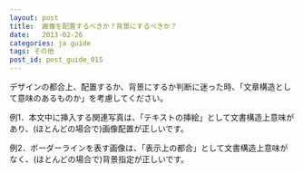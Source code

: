 ```yaml
---
layout: post
title:  画像を配置するべきか？背景にするべきか？
date:   2013-02-26
categories: ja guide
tags: その他
post_id: post_guide_015
---
```

デザインの都合上、配置するか、背景にするか判断に迷った時、「文章構造として意味のあるものか」を考慮してください。

例1．本文中に挿入する関連写真は、「テキストの挿絵」として文書構造上意味があり、(ほとんどの場合で)画像配置が正しいです。

例2．ボーダーラインを表す画像は、「表示上の都合」として文書構造上意味がなく、(ほとんどの場合で)背景指定が正しいです。
